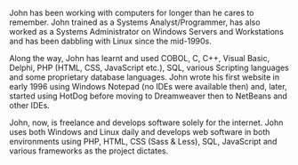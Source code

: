 John has been working with computers for longer than he cares to remember. John trained as a Systems Analyst/Programmer, has also worked as a Systems Administrator on Windows Servers and Workstations and has been dabbling with Linux since the mid-1990s. 

Along the way, John has learnt and used COBOL, C, C++, Visual Basic, Delphi, PHP (HTML, CSS, JavaScript etc.), SQL, various Scripting languages and some proprietary database languages. John wrote his first website in early 1996 using Windows Notepad (no IDEs were available then) and, later, started using HotDog before moving to Dreamweaver then to NetBeans and other IDEs. 

John, now, is freelance and develops software solely for the internet. John uses both Windows and Linux daily and develops web software in both environments using PHP, HTML, CSS (Sass & Less), SQL, JavaScript and various frameworks as the project dictates.
